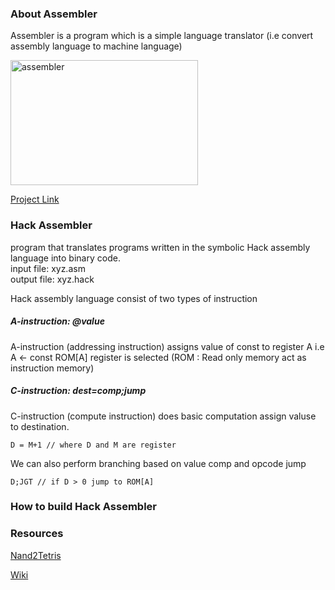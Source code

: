 ### About Assembler
Assembler is a program which is a simple language translator (i.e convert assembly language to machine language)
<p>
  <img src="https://github.com/amarjeet-saini/amarjeet-saini.github.io/blob/master/assembly.png" alt="assembler" height="200" width="300"/>
</p>

[Project Link](https://github.com/amarjeet-saini/Hack-Assembler)

### Hack Assembler
program that translates programs written in the symbolic Hack assembly language into binary code.</br>
input file: xyz.asm <br /> 
output file: xyz.hack <br /> 

Hack assembly language consist of two types of instruction <br /> 
##### A-instruction: @value
A-instruction (addressing instruction) assigns value of const to register A i.e A <- const 
ROM[A] register is selected (ROM : Read only memory act as instruction memory)  <br /> 
##### C-instruction: dest=comp;jump
C-instruction (compute instruction) does basic computation assign valuse to destination. <br />
```
D = M+1 // where D and M are register
```
We can also perform branching based on value comp and opcode jump
```
D;JGT // if D > 0 jump to ROM[A]
```
### How to build Hack Assembler 


### Resources
[Nand2Tetris](https://www.nand2tetris.org/project06)

[Wiki](https://en.wikipedia.org/wiki/Assembly_language#Assembler)
